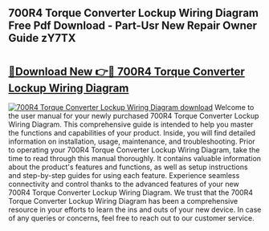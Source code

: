 ## 700R4 Torque Converter Lockup Wiring Diagram Free Pdf Download - Part-Usr New Repair Owner Guide zY7TX

# <h2><a href="http://dfn004.blite.top/?on=700R4+Torque+Converter+Lockup+Wiring+Diagram">🔗Download New 👉🔴 700R4 Torque Converter Lockup Wiring Diagram</a></h2>

[![700R4 Torque Converter Lockup Wiring Diagram download](https://i.imgur.com/lujVjoI.png)](http://dfn004.blite.top/?on=700R4+Torque+Converter+Lockup+Wiring+Diagram)
Welcome to the user manual for your newly purchased 700R4 Torque Converter Lockup Wiring Diagram. This comprehensive guide is intended to help you master the functions and capabilities of your product. Inside, you will find detailed information on installation, usage, maintenance, and troubleshooting. Prior to operating your 700R4 Torque Converter Lockup Wiring Diagram, take the time to read through this manual thoroughly. It contains valuable information about the product's features and functions, as well as setup instructions and step-by-step guides for using each feature. Experience seamless connectivity and control thanks to the advanced features of your new 700R4 Torque Converter Lockup Wiring Diagram. We trust that the 700R4 Torque Converter Lockup Wiring Diagram has been a comprehensive resource in your efforts to learn the ins and outs of your new device. In case of any queries or concerns, feel free to reach out to our customer service.
